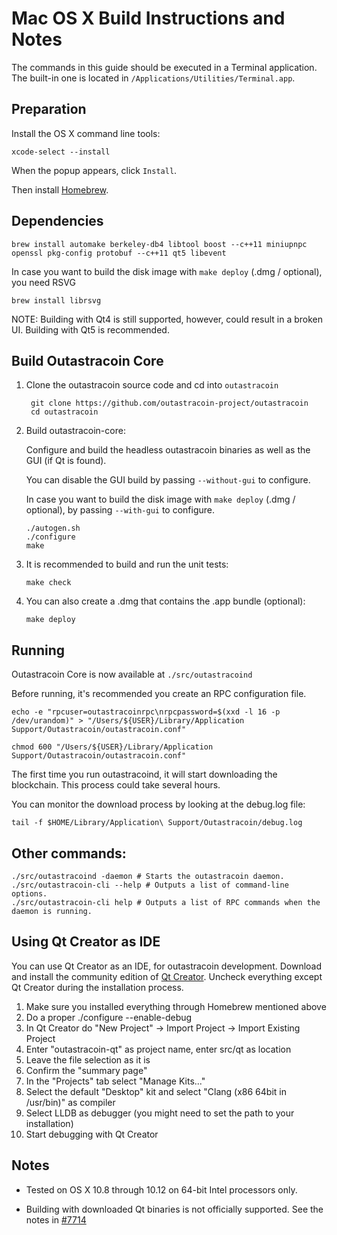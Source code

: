 Mac OS X Build Instructions and Notes
====================================
The commands in this guide should be executed in a Terminal application.
The built-in one is located in `/Applications/Utilities/Terminal.app`.

Preparation
-----------
Install the OS X command line tools:

`xcode-select --install`

When the popup appears, click `Install`.

Then install [Homebrew](http://brew.sh).

Dependencies
----------------------

    brew install automake berkeley-db4 libtool boost --c++11 miniupnpc openssl pkg-config protobuf --c++11 qt5 libevent

In case you want to build the disk image with `make deploy` (.dmg / optional), you need RSVG
 
    brew install librsvg

NOTE: Building with Qt4 is still supported, however, could result in a broken UI. Building with Qt5 is recommended.

Build Outastracoin Core
------------------------

1. Clone the outastracoin source code and cd into `outastracoin`

        git clone https://github.com/outastracoin-project/outastracoin
        cd outastracoin

2.  Build outastracoin-core:

    Configure and build the headless outastracoin binaries as well as the GUI (if Qt is found).

    You can disable the GUI build by passing `--without-gui` to configure.

    In case you want to build the disk image with `make deploy` (.dmg / optional), by passing `--with-gui` to configure.
    
        ./autogen.sh
        ./configure
        make

3.  It is recommended to build and run the unit tests:

        make check

4.  You can also create a .dmg that contains the .app bundle (optional):

        make deploy

Running
-------

Outastracoin Core is now available at `./src/outastracoind`

Before running, it's recommended you create an RPC configuration file.

    echo -e "rpcuser=outastracoinrpc\nrpcpassword=$(xxd -l 16 -p /dev/urandom)" > "/Users/${USER}/Library/Application Support/Outastracoin/outastracoin.conf"

    chmod 600 "/Users/${USER}/Library/Application Support/Outastracoin/outastracoin.conf"

The first time you run outastracoind, it will start downloading the blockchain. This process could take several hours.

You can monitor the download process by looking at the debug.log file:

    tail -f $HOME/Library/Application\ Support/Outastracoin/debug.log

Other commands:
-------

    ./src/outastracoind -daemon # Starts the outastracoin daemon.
    ./src/outastracoin-cli --help # Outputs a list of command-line options.
    ./src/outastracoin-cli help # Outputs a list of RPC commands when the daemon is running.

Using Qt Creator as IDE
------------------------
You can use Qt Creator as an IDE, for outastracoin development.
Download and install the community edition of [Qt Creator](https://www.qt.io/download/).
Uncheck everything except Qt Creator during the installation process.

1. Make sure you installed everything through Homebrew mentioned above
2. Do a proper ./configure --enable-debug
3. In Qt Creator do "New Project" -> Import Project -> Import Existing Project
4. Enter "outastracoin-qt" as project name, enter src/qt as location
5. Leave the file selection as it is
6. Confirm the "summary page"
7. In the "Projects" tab select "Manage Kits..."
8. Select the default "Desktop" kit and select "Clang (x86 64bit in /usr/bin)" as compiler
9. Select LLDB as debugger (you might need to set the path to your installation)
10. Start debugging with Qt Creator

Notes
-----

* Tested on OS X 10.8 through 10.12 on 64-bit Intel processors only.

* Building with downloaded Qt binaries is not officially supported. See the notes in [#7714](https://github.com/bitcoin/bitcoin/issues/7714)

